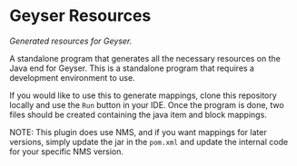 # Geyser Resources
_Generated resources for Geyser._

A standalone program that generates all the necessary resources on the Java end for Geyser. This is a standalone
program that requires a development environment to use.

If you would like to use this to generate mappings, clone this repository locally and use the `Run` button in your IDE.
Once the program is done, two files should be created containing the java item and block mappings.

NOTE: This plugin does use NMS, and if you want mappings for later versions, simply update the jar in the `pom.xml`
and update the internal code for your specific NMS version.
